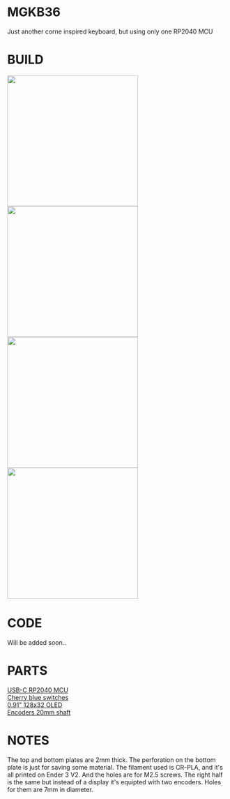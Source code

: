 # MGKB36
Just another corne inspired keyboard, but using only one RP2040 MCU

# BUILD
<img src="https://github.com/BacaR00T/mgkb36/assets/81833517/fed0c58b-1d5d-4133-b26f-df94a5fcf9e9" width="300">
<img src="https://github.com/BacaR00T/mgkb36/assets/81833517/58c78a78-24ce-4374-9e17-2aa54953b698" width="300">
<br>
<img src="https://github.com/BacaR00T/MGKB36/assets/81833517/dacf33c9-f65b-4ca6-93cb-a7100eaf0960" width="300">
<img src="https://github.com/BacaR00T/MGKB36/assets/81833517/16237b2f-5bbe-45b8-984c-c1dbe8b4db09" width="300">

# CODE
Will be added soon..
# PARTS
<a href="https://www.aliexpress.com/item/1005003928558306.html?spm=a2g0o.order_detail.order_detail_item.3.41e56368eyjngF">
USB-C RP2040 MCU
</a>
<br>
<a href="https://www.aliexpress.com/item/4000100166477.html?spm=a2g0o.productlist.main.5.696a69faVQkXfZ&algo_pvid=8d1a5038-0a2e-46a5-95ca-b83d952e902b&algo_exp_id=8d1a5038-0a2e-46a5-95ca-b83d952e902b-2&pdp_npi=3%40dis%21CZK%21135.89%21127.72%21%21%21%21%21%40212243c016879279820235527d074e%2110000000263150985%21sea%21CZ%21745647154&curPageLogUid=BhtURkaUmgDG">
Cherry blue switches
</a>
<br>
<a href="https://www.aliexpress.com/item/32777216785.html?spm=a2g0o.order_detail.order_detail_item.5.55e4f19cxqMRhA">
0.91" 128x32 OLED
</a>
<br>
<a href="https://www.aliexpress.com/item/10000056483250.html?spm=a2g0o.order_list.order_list_main.17.21ef1802dLeoC2">
Encoders 20mm shaft
</a>

# NOTES
The top and bottom plates are 2mm thick. The perforation on the bottom plate is just for saving some material. The filament used is CR-PLA, and it's all printed on Ender 3 V2. And the holes are for M2.5 screws.
The right half is the same but instead of a display it's equipted with two encoders. Holes for them are 7mm in diameter.

